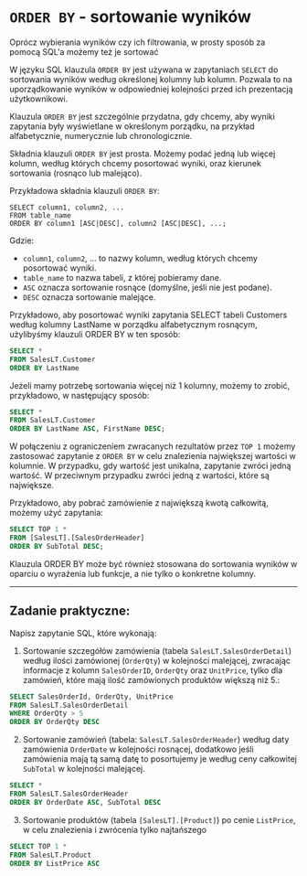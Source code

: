 # `ORDER BY` - sortowanie wyników

Oprócz wybierania wyników czy ich filtrowania, w prosty sposób za pomocą SQL'a możemy też je sortować  

W języku SQL klauzula `ORDER BY` jest używana w zapytaniach `SELECT` do sortowania wyników według określonej kolumny lub kolumn. Pozwala to na uporządkowanie wyników w odpowiedniej kolejności przed ich prezentacją użytkownikowi.

Klauzula `ORDER BY` jest szczególnie przydatna, gdy chcemy, aby wyniki zapytania były wyświetlane w określonym porządku, na przykład alfabetycznie, numerycznie lub chronologicznie.

Składnia klauzuli `ORDER BY` jest prosta. Możemy podać jedną lub więcej kolumn, według których chcemy posortować wyniki, oraz kierunek sortowania (rosnąco lub malejąco).

Przykładowa składnia klauzuli `ORDER BY`:

```
SELECT column1, column2, ...
FROM table_name
ORDER BY column1 [ASC|DESC], column2 [ASC|DESC], ...;

```

Gdzie:

- `column1`, `column2`, ... to nazwy kolumn, według których chcemy posortować wyniki.
- `table_name` to nazwa tabeli, z której pobieramy dane.
- `ASC` oznacza sortowanie rosnące (domyślne, jeśli nie jest podane).
- `DESC` oznacza sortowanie malejące.

Przykładowo, aby posortować wyniki zapytania SELECT tabeli Customers według kolumny LastName w porządku alfabetycznym rosnącym, użylibyśmy klauzuli ORDER BY w ten sposób:


```sql
SELECT *
FROM SalesLT.Customer
ORDER BY LastName 
```

Jeżeli mamy potrzebę sortowania więcej niż 1 kolumny, możemy to zrobić, przykładowo, w następujący sposób:




```sql
SELECT *
FROM SalesLT.Customer
ORDER BY LastName ASC, FirstName DESC;
```

W połączeniu z ograniczeniem zwracanych rezultatów przez `TOP 1` możemy zastosować zapytanie z `ORDER BY` w celu znalezienia największej wartości w kolumnie. W przypadku, gdy wartość jest unikalna, zapytanie zwróci jedną wartość. W przeciwnym przypadku zwróci jedną z wartości, które są największe.



Przykładowo, aby pobrać zamówienie z największą kwotą całkowitą, możemy użyć zapytania:






```sql
SELECT TOP 1 *
FROM [SalesLT].[SalesOrderHeader]
ORDER BY SubTotal DESC;
```

Klauzula ORDER BY może być również stosowana do sortowania wyników w oparciu o wyrażenia lub funkcje, a nie tylko o konkretne kolumny.





---



## Zadanie praktyczne:





Napisz zapytanie SQL, które wykonają:

1. Sortowanie szczegółów zamówienia (tabela `SalesLT.SalesOrderDetail`) według ilości zamówionej (`OrderQty`) w kolejności malejącej, zwracając informacje z kolumn `SalesOrderID`, `OrderQty` oraz `UnitPrice`, tylko dla zamówień, które mają ilość zamówionych produktów większą niż 5.:








```sql
SELECT SalesOrderId, OrderQty, UnitPrice
FROM SalesLT.SalesOrderDetail
WHERE OrderQty > 5
ORDER BY OrderQty DESC
```

2. Sortowanie zamówień (tabela: `SalesLT.SalesOrderHeader`) według daty zamówienia `OrderDate` w kolejności rosnącej, dodatkowo jeśli zamówienia mają tą samą datę to posortujemy je według ceny całkowitej `SubTotal` w kolejności malejącej.




```sql
SELECT *
FROM SalesLT.SalesOrderHeader
ORDER BY OrderDate ASC, SubTotal DESC
```

3. Sortowanie produktów (tabela `[SalesLT].[Product]`) po cenie `ListPrice`, w celu znalezienia i zwrócenia tylko najtańszego


```sql
SELECT TOP 1 *
FROM SalesLT.Product
ORDER BY ListPrice ASC
```




